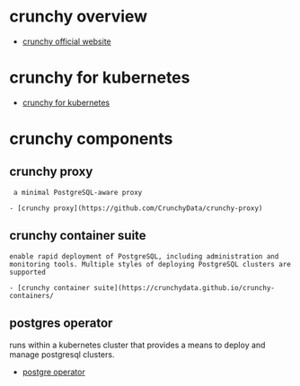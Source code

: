 # crunchy overview

  - [crunchy official website](https://www.crunchydata.com)


# crunchy for kubernetes

  - [crunchy for kubernetes](https://www.crunchydata.com/products/crunchy-postgresql-for-kubernetes/) 

# crunchy components

## crunchy proxy

     a minimal PostgreSQL-aware proxy

    - [crunchy proxy](https://github.com/CrunchyData/crunchy-proxy)
	
## crunchy container suite

    enable rapid deployment of PostgreSQL, including administration and monitoring tools. Multiple styles of deploying PostgreSQL clusters are supported

    - [crunchy container suite](https://crunchydata.github.io/crunchy-containers/
	
## postgres operator

   runs within a kubernetes cluster that provides a means to deploy and manage postgresql clusters.
	
   - [postgre operator](https://crunchydata.github.io/postgres-operator/)